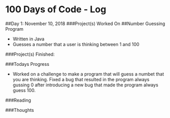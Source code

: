 100 Days of Code - Log
======================
##Day 1: November 10, 2018
###Project(s) Worked On
##Number Guessing Program
* Written in Java
* Guesses a number that a user is thinking between 1 and 100

###Project(s) Finished:

###Todays Progress
* Worked on a challenge to make a program that will guess a numbet that you are thinking. Fixed a bug that resulted in the program always gussing 0 after introducing a new bug that made the program always guess 100.

###Reading

###Thoughts
